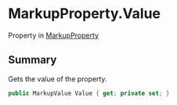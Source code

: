 # MarkupProperty.Value

Property in [MarkupProperty](/api/csharp/yarn.markup.markupproperty.md)

## Summary


Gets the value of the property.


```csharp
public MarkupValue Value { get; private set; }
```

